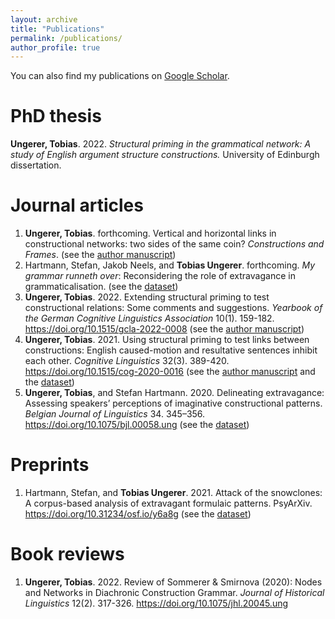 ```yaml
---
layout: archive
title: "Publications"
permalink: /publications/
author_profile: true
---
```


You can also find my publications on <a href="https://scholar.google.com/citations?user=me00LWEAAAAJ&hl=en">Google Scholar</a>.

PhD thesis
======

<b>Ungerer, Tobias</b>. 2022. <i>Structural priming in the grammatical network: A study of English argument structure constructions.</i> University of Edinburgh dissertation.


Journal articles
======

1. <b>Ungerer, Tobias</b>. forthcoming. Vertical and horizontal links in constructional networks: two sides of the same coin? <i>Constructions and Frames</i>. (see the <a href="https://tungerer.github.io/files/Ungerer-forthc-Vertical-and-horizontal-links.pdf">author manuscript</a>)
1. Hartmann, Stefan, Jakob Neels, and <b>Tobias Ungerer</b>. forthcoming. <i>My grammar runneth over</i>: Reconsidering the role of extravagance in grammaticalisation. (see the <a href="https://github.com/hartmast/degreemodifiers">dataset</a>)
1. <b>Ungerer, Tobias</b>. 2022. Extending structural priming to test constructional relations: Some comments and suggestions. <i>Yearbook of the German Cognitive Linguistics Association</i> 10(1). 159-182. <a href="https://doi.org/10.1515/gcla-2022-0008">https://doi.org/10.1515/gcla-2022-0008</a> (see the <a href="https://tungerer.github.io/files/Ungerer-2022-Extending-structural-priming.pdf">author manuscript</a>)
1. <b>Ungerer, Tobias</b>. 2021. Using structural priming to test links between constructions: English caused-motion and resultative sentences inhibit each other. <i>Cognitive Linguistics</i> 32(3). 389-420. <a href="https://doi.org/10.1515/cog-2020-0016">https://doi.org/10.1515/cog-2020-0016</a> (see the <a href="https://tungerer.github.io/files/Ungerer-2021-Using-structural-priming-to-test-links.pdf">author manuscript</a> and the <a href="https://doi.org/10.18710/2YJITD">dataset</a>)
1. <b>Ungerer, Tobias</b>, and Stefan Hartmann. 2020. Delineating extravagance: Assessing speakers’ perceptions of imaginative constructional patterns. <i>Belgian Journal of Linguistics</i> 34. 345–356. <a href="https://doi.org/10.1075/bjl.00058.ung">https://doi.org/10.1075/bjl.00058.ung</a> (see the <a href="https://doi.org/10.17605/OSF.IO/M4W52">dataset</a>)


Preprints
======

1. Hartmann, Stefan, and <b>Tobias Ungerer</b>. 2021. Attack of the snowclones: A corpus-based analysis of extravagant formulaic patterns. PsyArXiv. <a href="https://doi.org/10.31234/osf.io/y6a8g">https://doi.org/10.31234/osf.io/y6a8g</a> (see the <a href="https://github.com/hartmast/Attack_of_the_snowclones">dataset</a>)

Book reviews
======

1. <b>Ungerer, Tobias</b>. 2022. Review of Sommerer & Smirnova (2020): Nodes and Networks in Diachronic Construction Grammar. <i>Journal of Historical Linguistics</i> 12(2). 317-326. <a href="https://doi.org/10.1075/jhl.20045.ung">https://doi.org/10.1075/jhl.20045.ung</a>



